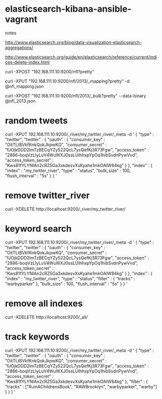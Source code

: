 elasticsearch-kibana-ansible-vagrant
====================================

notes

http://www.elasticsearch.org/blog/data-visualization-elasticsearch-aggregations/

http://www.elasticsearch.org/guide/en/elasticsearch/reference/current/indices-delete-index.html

curl -XPOST "192.168.111.10:9200/nfl?pretty"

curl -XPUT "192.168.111.10:9200/nfl/2013/_mapping?pretty" -d @nfl_mapping.json

curl -XPOST "192.168.111.10:9200/nfl/2013/_bulk?pretty" --data-binary @nfl_2013.json

# random tweets

curl -XPUT 192.168.111.10:9200/_river/my_twitter_river/_meta -d '
{
    "type" : "twitter",
    "twitter" : {
        "oauth" : {
            "consumer_key" : "OitTLtBVkfKnkQokJkpwKQ",
            "consumer_secret" : "fJOjkDDD2lmTzBECqYZy522QcL7ysQefKj3R73Fgw",
            "access_token" : "2886-boqVzLIyLuV4WuWXJ0ssLUIhhxpYpOq1hibSvdnPywVvd",
            "access_token_secret" : "Kws81fYLYNlAn2cRZ5Ga3xkdesvXsKyahe1mkOAlW84kg"
        }
    },
    "index" : {
        "index" : "my_twitter_river",
        "type" : "status",
        "bulk_size" : 100,
        "flush_interval" : "5s"
    }
}
'

# remove twitter_river

curl -XDELETE http://localhost:9200/_river/my_twitter_river/

# keyword search

curl -XPUT 192.168.111.10:9200/_river/my_twitter_river/_meta -d '
{
    "type" : "twitter",
    "twitter" : {
        "oauth" : {
            "consumer_key" : "OitTLtBVkfKnkQokJkpwKQ",
            "consumer_secret" : "fJOjkDDD2lmTzBECqYZy522QcL7ysQefKj3R73Fgw",
            "access_token" : "2886-boqVzLIyLuV4WuWXJ0ssLUIhhxpYpOq1hibSvdnPywVvd",
            "access_token_secret" : "Kws81fYLYNlAn2cRZ5Ga3xkdesvXsKyahe1mkOAlW84kg"
        }
    },
    "index" : {
        "index" : "my_twitter_river",
        "type" : "status",
        "filter" : {
            "tracks" : "warbyparker"
        },
        "bulk_size" : 100,
        "flush_interval" : "5s"
    }
}
'

#  remove all indexes

curl -XDELETE http://localhost:9200/_all/

# track keywords

curl -XPUT 192.168.111.10:9200/_river/my_twitter_river/_meta -d '
{
    "type" : "twitter",
    "twitter" : {
        "oauth" : {
            "consumer_key" : "OitTLtBVkfKnkQokJkpwKQ",
            "consumer_secret" : "fJOjkDDD2lmTzBECqYZy522QcL7ysQefKj3R73Fgw",
            "access_token" : "2886-boqVzLIyLuV4WuWXJ0ssLUIhhxpYpOq1hibSvdnPywVvd",
            "access_token_secret" : "Kws81fYLYNlAn2cRZ5Ga3xkdesvXsKyahe1mkOAlW84kg"
        },
        "filter" : {
            "tracks" : ["RuinAChildrensBook", "RAWBrooklyn", "warbyparker", "warby"]
        }
    }
}
'
